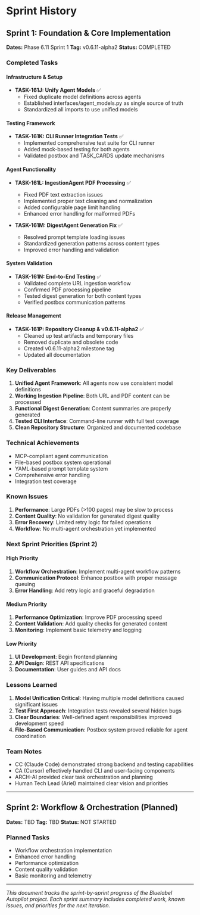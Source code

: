 # Sprint History

## Sprint 1: Foundation & Core Implementation
**Dates:** Phase 6.11 Sprint 1
**Tag:** v0.6.11-alpha2
**Status:** COMPLETED

### Completed Tasks

#### Infrastructure & Setup
- **TASK-161J: Unify Agent Models** ✅
  - Fixed duplicate model definitions across agents
  - Established interfaces/agent_models.py as single source of truth
  - Standardized all imports to use unified models

#### Testing Framework
- **TASK-161K: CLI Runner Integration Tests** ✅
  - Implemented comprehensive test suite for CLI runner
  - Added mock-based testing for both agents
  - Validated postbox and TASK_CARDS update mechanisms

#### Agent Functionality
- **TASK-161L: IngestionAgent PDF Processing** ✅
  - Fixed PDF text extraction issues
  - Implemented proper text cleaning and normalization
  - Added configurable page limit handling
  - Enhanced error handling for malformed PDFs

- **TASK-161M: DigestAgent Generation Fix** ✅
  - Resolved prompt template loading issues
  - Standardized generation patterns across content types
  - Improved error handling and validation

#### System Validation
- **TASK-161N: End-to-End Testing** ✅
  - Validated complete URL ingestion workflow
  - Confirmed PDF processing pipeline
  - Tested digest generation for both content types
  - Verified postbox communication patterns

#### Release Management
- **TASK-161P: Repository Cleanup & v0.6.11-alpha2** ✅
  - Cleaned up test artifacts and temporary files
  - Removed duplicate and obsolete code
  - Created v0.6.11-alpha2 milestone tag
  - Updated all documentation

### Key Deliverables
1. **Unified Agent Framework**: All agents now use consistent model definitions
2. **Working Ingestion Pipeline**: Both URL and PDF content can be processed
3. **Functional Digest Generation**: Content summaries are properly generated
4. **Tested CLI Interface**: Command-line runner with full test coverage
5. **Clean Repository Structure**: Organized and documented codebase

### Technical Achievements
- MCP-compliant agent communication
- File-based postbox system operational
- YAML-based prompt template system
- Comprehensive error handling
- Integration test coverage

### Known Issues
1. **Performance**: Large PDFs (>100 pages) may be slow to process
2. **Content Quality**: No validation for generated digest quality
3. **Error Recovery**: Limited retry logic for failed operations
4. **Workflow**: No multi-agent orchestration yet implemented

### Next Sprint Priorities (Sprint 2)

#### High Priority
1. **Workflow Orchestration**: Implement multi-agent workflow patterns
2. **Communication Protocol**: Enhance postbox with proper message queuing
3. **Error Handling**: Add retry logic and graceful degradation

#### Medium Priority
1. **Performance Optimization**: Improve PDF processing speed
2. **Content Validation**: Add quality checks for generated content
3. **Monitoring**: Implement basic telemetry and logging

#### Low Priority
1. **UI Development**: Begin frontend planning
2. **API Design**: REST API specifications
3. **Documentation**: User guides and API docs

### Lessons Learned
1. **Model Unification Critical**: Having multiple model definitions caused significant issues
2. **Test First Approach**: Integration tests revealed several hidden bugs
3. **Clear Boundaries**: Well-defined agent responsibilities improved development speed
4. **File-Based Communication**: Postbox system proved reliable for agent coordination

### Team Notes
- CC (Claude Code) demonstrated strong backend and testing capabilities
- CA (Cursor) effectively handled CLI and user-facing components
- ARCH-AI provided clear task orchestration and planning
- Human Tech Lead (Ariel) maintained clear vision and priorities

---

## Sprint 2: Workflow & Orchestration (Planned)
**Dates:** TBD
**Tag:** TBD
**Status:** NOT STARTED

### Planned Tasks
- Workflow orchestration implementation
- Enhanced error handling
- Performance optimization
- Content quality validation
- Basic monitoring and telemetry

---

*This document tracks the sprint-by-sprint progress of the Bluelabel Autopilot project. Each sprint summary includes completed work, known issues, and priorities for the next iteration.*